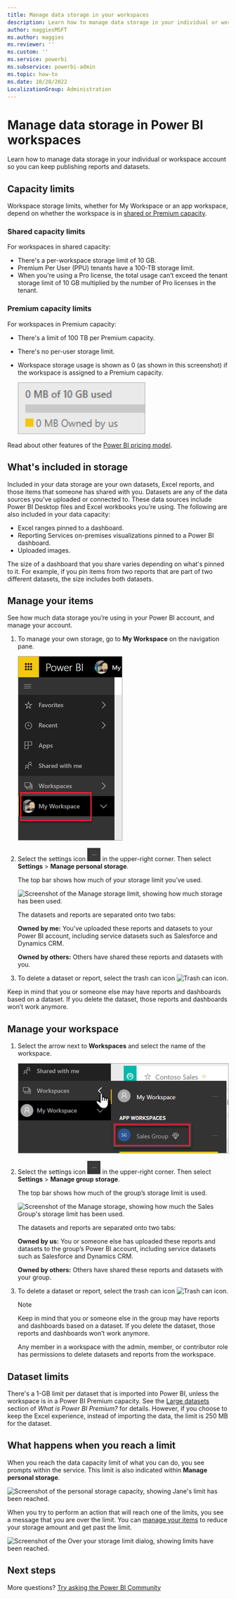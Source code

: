 ```yaml
---
title: Manage data storage in your workspaces
description: Learn how to manage data storage in your individual or workspace account to make sure you can continue to publish reports and datasets.
author: maggiesMSFT
ms.author: maggies
ms.reviewer: ''
ms.custom: ''
ms.service: powerbi
ms.subservice: powerbi-admin
ms.topic: how-to
ms.date: 10/28/2022
LocalizationGroup: Administration
---
```

# Manage data storage in Power BI workspaces

Learn how to manage data storage in your individual or workspace account so you can keep publishing reports and datasets.

## Capacity limits

Workspace storage limits, whether for My Workspace or an app workspace, depend on whether the workspace is in [shared or Premium capacity](../fundamentals/service-basic-concepts.md#capacities).

### Shared capacity limits

For workspaces in shared capacity:

- There's a per-workspace storage limit of 10 GB.
- Premium Per User (PPU) tenants have a 100-TB storage limit.
- When you're using a Pro license, the total usage can’t exceed the tenant storage limit of 10 GB multiplied by the number of Pro licenses in the tenant.

### Premium capacity limits

For workspaces in Premium capacity:

- There's a limit of 100 TB per Premium capacity.
- There's no per-user storage limit.
- Workspace storage usage is shown as 0 (as shown in this screenshot) if the workspace is assigned to a Premium capacity.

  ![Screenshot of Workspace storage usage in a Premium capacity.](media/service-admin-manage-your-data-storage-in-power-bi/workspace-storage-usage-premium.png)

Read about other features of the [Power BI pricing model](https://powerbi.microsoft.com/pricing).

## What's included in storage

Included in your data storage are your own datasets, Excel reports, and those items that someone has shared with you. Datasets are any of the data sources you’ve uploaded or connected to. These data sources include Power BI Desktop files and Excel workbooks you’re using. The following are also included in your data capacity:

- Excel ranges pinned to a dashboard.
- Reporting Services on-premises visualizations pinned to a Power BI dashboard.
- Uploaded images.

The size of a dashboard that you share varies depending on what's pinned to it. For example, if you pin items from two reports that are part of two different datasets, the size includes both datasets.

## Manage your items

See how much data storage you’re using in your Power BI account, and manage your account.

1. To manage your own storage, go to **My Workspace** on the navigation pane.

    ![Screenshot of the navigation pane with My Workspace called out.](media/service-admin-manage-your-data-storage-in-power-bi/power-bi-myworkspace.png)

1. Select the settings icon ![Settings icon](media/service-admin-manage-your-data-storage-in-power-bi/settings-icon.png) in the upper-right corner. Then select **Settings** > **Manage personal storage**.

    The top bar shows how much of your storage limit you’ve used.

    ![Screenshot of the Manage storage limit, showing how much storage has been used.](media/service-admin-manage-your-data-storage-in-power-bi/pbi_persnlstorage.png)

    The datasets and reports are separated onto two tabs:

    **Owned by me:** You’ve uploaded these reports and datasets to your Power BI account, including service datasets such as Salesforce and Dynamics CRM.  

    **Owned by others:** Others have shared these reports and datasets with you.

1. To delete a dataset or report, select the trash can icon ![Trash can icon](media/service-admin-manage-your-data-storage-in-power-bi/pbi_deleteicon.png).

Keep in mind that you or someone else may have reports and dashboards based on a dataset. If you delete the dataset, those reports and dashboards won’t work anymore.

## Manage your workspace

1. Select the arrow next to **Workspaces** and select the name of the workspace.

    ![Screenshot of the Workspace selection, showing the Sales Group workspace.](media/service-admin-manage-your-data-storage-in-power-bi/power-bi-group-workspaces.png)

1. Select the settings icon ![Settings icon](media/service-admin-manage-your-data-storage-in-power-bi/settings-icon.png) in the upper-right corner. Then select **Settings** > **Manage group storage**.

    The top bar shows how much of the group’s storage limit is used.

    ![Screenshot of the Manage storage, showing how much the Sales Group's storage limit has been used.](media/service-admin-manage-your-data-storage-in-power-bi/pbi_groupstorage.png)

    The datasets and reports are separated onto two tabs:

    **Owned by us:** You or someone else has uploaded these reports and datasets to the group’s Power BI account, including service datasets such as Salesforce and Dynamics CRM.

    **Owned by others:** Others have shared these reports and datasets with your group.

3. To delete a dataset or report, select the trash can icon ![Trash can icon](media/service-admin-manage-your-data-storage-in-power-bi/pbi_deleteicon.png).

   > [!NOTE]
   > Keep in mind that you or someone else in the group may have reports and dashboards based on a dataset. If you delete the dataset, those reports and dashboards won’t work anymore.

   Any member in a workspace with the admin, member, or contributor role has permissions to delete datasets and reports from the workspace.

## Dataset limits

There's a 1-GB limit per dataset that is imported into Power BI, unless the workspace is in a Power BI Premium capacity. See the [Large datasets](../enterprise/service-premium-what-is.md#large-datasets) section of *What is Power BI Premium?* for details. However, if you choose to keep the Excel experience, instead of importing the data, the limit is 250 MB for the dataset.

## What happens when you reach a limit

When you reach the data capacity limit of what you can do, you see prompts within the service. This limit is also indicated within **Manage personal storage**.

 ![Screenshot of the personal storage capacity, showing Jane's limit has been reached.](media/service-admin-manage-your-data-storage-in-power-bi/manage-storage-limit2.png)

When you try to perform an action that will reach one of the limits, you see a message that you are over the limit. You can [manage your items](#manage-your-items) to reduce your storage amount and get past the limit.

 ![Screenshot of the Over your storage limit dialog, showing limits have been reached.](media/service-admin-manage-your-data-storage-in-power-bi/powerbi-pro-over-limit.png)

## Next steps

 More questions? [Try asking the Power BI Community](https://community.powerbi.com/)
